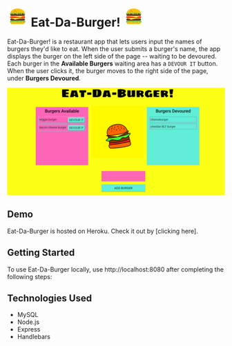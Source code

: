 # ![icon](public/assets/img/icons-hamburger.png) Eat-Da-Burger! ![icon](public/assets/img/icons-hamburger.png)

Eat-Da-Burger! is a restaurant app that lets users input the names of burgers they'd like to eat. When the user submits a burger's name, the app displays the burger on the left side of the page -- waiting to be devoured. Each burger in the **Available Burgers** waiting area has a `DEVOUR IT` button. When the user clicks it, the burger moves to the right side of the page, under **Burgers Devoured**.

![burger-app](public/assets/img/burger-img.png)

## Demo

Eat-Da-Burger is hosted on Heroku. Check it out by [clicking here].

## Getting Started

To use Eat-Da-Burger locally, use http://localhost:8080 after completing the following steps:



## Technologies Used

* MySQL
* Node.js
* Express
* Handlebars